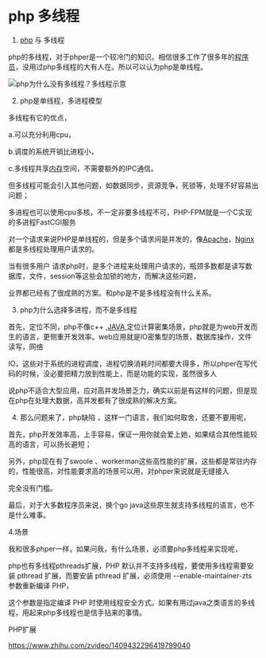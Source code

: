 # php 多线程

1. [php](https://www.isolves.com/it/cxkf/yy/php/) 与 多线程

php的多线程，对于phper是一个较冷门的知识。相信很多工作了很多年的[程序员](https://www.isolves.com/it/cxkf/cxy/)，没用过php多线程的大有人在。所以可以认为php是单线程。

![php为什么没有多线程？](http://www.isolves.com/d/file/p/2019/10-08/c7b069d726496a0233b8743033bde124.jpg)多线程示意

2. php是单线程，多进程模型

多线程有它的优点，

a.可以充分利用cpu，

b.调度的系统开销比进程小，

c.多线程共享[内存](https://www.isolves.com/it/yj/nc/)空间，不需要额外的IPC通信。

但多线程可能会引入其他问题，如数据同步，资源竞争，死锁等，处理不好容易出问题；

多进程也可以使用cpu多核，不一定非要多线程不可，PHP-FPM就是一个C实现的多进程FastCGI服务

对一个请求来说PHP是单线程的，但是多个请求间是并发的，像[Apache](https://www.isolves.com/e/tags/?tagname=Apache)，[Nginx](https://www.isolves.com/e/tags/?tagname=Nginx)都是多线程处理用户请求的。

当有很多用户 请求php时，是多个进程来处理用户请求的，瓶颈多数都是读写数据库，文件，session等这些会加锁的地方，而解决这些问题，

业界都已经有了很成熟的方案。和php是不是多线程没有什么关系。

3. php为什么选择多进程，而不是多线程

首先，定位不同，php不像c++ ,[JAVA](https://www.isolves.com/it/cxkf/yy/JAVA/),定位计算密集场景，php就是为web开发而生的语言，更侧重开发效率。web应用就是IO密集型的场景，数据库操作，文件读写，网络

IO，这些对于系统的进程调度，进程切换消耗时间都要大得多，所以phper在写代码的时候，没必要把精力放到性能上，而是功能的实现，虽然很多人

说php不适合大型应用，应对高并发场景乏力，确实以前是有这样的问题，但是现在php在处理大数据，高并发都有了很成熟的解决方案。

4. 那么问题来了，php缺陷 ，这样一门语言，我们如何取舍，还要不要用呢，

首先，php开发效率高，上手容易，保证一用你就会爱上她，如果结合其他性能较高的语言，可以扬长避短；

另外，php现在有了swoole 、workerman这些高性能的扩展，这些都是常驻内存的，性能很高，对性能要求高的场景可以用，对phper来说就是无缝接入

完全没有门槛。

最后，对于大多数程序员来说，换个go java这些原生就支持多线程的语言，也不是什么难事。

4.场景

我和很多phper一样，如果问我，有什么场景，必须要php多线程来实现呢，

php也有多线程pthreads扩展，PHP 默认并不支持多线程，要使用多线程需要安装 pthread 扩展，而要安装 pthread 扩展，必须使用 --enable-maintainer-zts 参数重新编译 PHP，

这个参数是指定编译 PHP 时使用线程安全方式。如果有用过java之类语言的多线程，用起来php多线程也是信手拈来的事情。

PHP扩展

https://www.zhihu.com/zvideo/1409432296419799040
